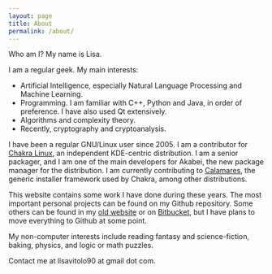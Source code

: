 ```yaml
---
layout: page
title: About
permalink: /about/
---
```


Who am I? My name is Lisa.

I am a regular geek. My main interests:

*  Artificial Intelligence, especially Natural Language Processing and Machine Learning.
*  Programming. I am familiar with C++, Python and Java, in order of preference. I have also used Qt extensively.
*  Algorithms and complexity theory.
*  Recently, cryptography and cryptoanalysis.

I have been a regular GNU/Linux user since 2005. I am a contributor for [Chakra Linux](http://chakralinux.org),
an independent KDE-centric distribution. I am a senior packager, and I am one of the main developers for Akabei,
the new package manager for the distribution. I am currently contributing to [Calamares](http://calamares.io),
the generic installer framework used by Chakra, among other distributions.

This website contains some work I have done during these years. The most important personal projects can be
found on my Github repository. Some others can be found in my [old website](http://www.giudoku.sourceforge.net)
or on [Bitbucket](http://bitbucket.org/shainer), but I have plans to move everything to Github at some point.

My non-computer interests include reading fantasy and science-fiction, baking, physics, and logic or math puzzles.

Contact me at lisavitolo90 at gmail dot com.

